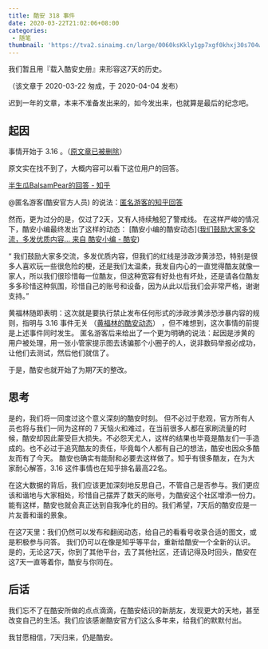 ```yaml
---
title: 酷安 318 事件
date: 2020-03-22T21:02:06+08:00
categories: 
 - 随笔
thumbnail: 'https://tva2.sinaimg.cn/large/0060ksKkly1gp7xgf0khxj30s704w0sx.jpg'
---
```


我们暂且用『载入酷安史册』来形容这7天的历史。

（该文章于 2020-03-22 匆成，于 2020-04-04 发布）

迟到一年的文章，本来不准备发出来的，如今发出来，也就算是最后的纪念吧。

<!-- more -->

## 起因

事情开始于 3.16 。（[原文章已被删除](https://www.coolapk.com/feed/17355115?shareKey=YzFmNTQ1NjE5OTQ5NWU3MjMyNzI~&shareUid=1384771&shareFrom=com.coolapk.market_10.0.3)）

原文实在找不到了，大概内容可以看下这位用户的回答。

[半生瓜BalsamPear的回答 - 知乎](https://www.zhihu.com/question/380038074/answer/1086523661)

@匿名游客(酷安官方人员) 的说法：[匿名游客的知乎回答](https://www.zhihu.com/question/380038074/answer/1086114857?utm_source=com.coolapk.market&utm_medium=social&utm_oi=968087657482534912)

然而，更为过分的是，仅过了2天，又有人持续触犯了警戒线。
在这样严峻的情况下，酷安小编最终发出了这样的动态： [酷安小编的酷安动态]([我们鼓励大家多交流，多发优质内容... 来自 酷安小编 - 酷安](https://www.coolapk.com/feed/17378785?shareKey=NWY4OWZkYzgzNWE0NWU3MjNjY2M~&shareUid=1384771&shareFrom=com.coolapk.market_10.0.3))

“ 我们鼓励大家多交流，多发优质内容，但我们的红线是涉政涉黄涉恐，特别是很多人喜欢玩一些很危险的梗，还是我们太温柔，我发自内心的一直觉得酷友就像一家人，所以我们很珍惜每一位酷友，但这种宽容有好处也有坏处，还是请各位酷友多多珍惜这种氛围，珍惜自己的账号和设备，因为从此以后我们会非常严格，谢谢支持。”

黄福林随即表明：这次就是要执行禁止发布任何形式的涉政涉黄涉恐涉暴内容的规则，指明与 3.16 事件无关 （[黄福林的酷安动态](https://www.coolapk.com/feed/17390077?shareKey=ZmUwNWVhZDM2ZWQxNWU3MjQ2MTg~&shareUid=1384771&shareFrom=com.coolapk.market_10.0.3)） ，但不难想到，这次事情的前提是上述事件同时发生。
匿名游客后来给出了一个更为明确的说法：起因是涉黄的用户被处理，用一张小管家提示图去诱骗那个小圈子的人，说非数码举报必成功，让他们去测试，然后他们就信了。

于是，酷安也就开始了为期7天的整改。

## 思考

是的，我们将一同度过这个意义深刻的酷安时刻。
但不必过于悲观，官方所有人员也将与我们一同为这样的 7 天恼火和难过，在当前很多人都在家刷流量的时候，酷安却因此蒙受巨大损失。不必怨天尤人，这样的结果也毕竟是酷友们一手造成的。也不必过于追究酷友的责任，毕竟每个人都有自己的想法，酷安也因众多酷友而有了今天。
酷安也确实有能耐和必要去这样做了。知乎有很多酷友，在为大家耐心解答，3.16 这件事情也在知乎排名最高22名。

在这大数据的背后，我们应该更加深刻地反思自己，不管自己是否参与。我们更应该和谐地与大家相处，珍惜自己摆弄了数天的账号，为酷安这个社区增添一份力。能有这样，酷安也就会真正达到自我净化的目的。我们希望，7天后的酷安应是一片友善和谐的景象。

在这7天里：我们仍然可以发布和翻阅动态，给自己的看看号收录合适的图文，或是积极参与问答。
我们仍可以在像是知乎等平台，重新给酷安一个全新的认识。是的，无论这7天，你到了其他平台，去了其他社区，还请记得及时回头，酷安在这7天一直等着你，酷安与你同在。

## 后话

我们忘不了在酷安所做的点点滴滴，在酷安结识的新朋友，发现更大的天地，甚至改变自己的生活。我们应该感谢酷安官方们这么多年来，给我们的默默付出。

我甘愿相信，7天归来，仍是酷安。

